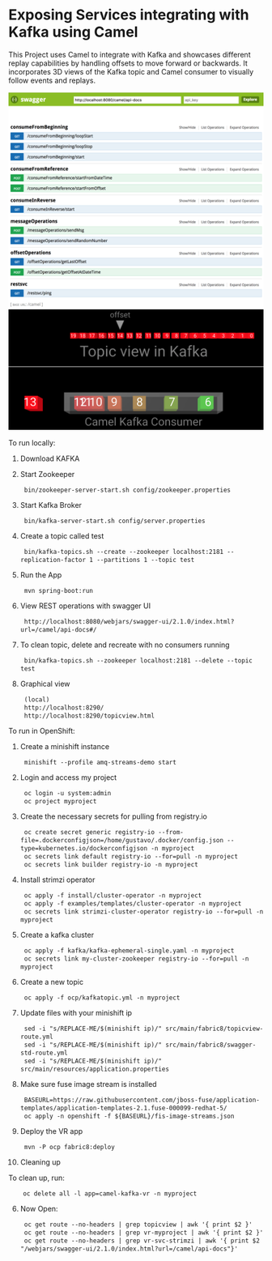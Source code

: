 Exposing Services integrating with Kafka using Camel
===========================

This Project uses Camel to integrate with Kafka and showcases different replay capabilities by handling offsets to move forward or backwards. It incorporates 3D views of the Kafka topic and Camel consumer to visually follow events and replays.

![Alt text](assets/swagger.png?raw=true "Title")
![Alt text](assets/3d-viewer.png?raw=true "Title")


To run locally:

1. Download KAFKA
		
2. Start Zookeeper

		bin/zookeeper-server-start.sh config/zookeeper.properties
		
3. Start Kafka Broker

		bin/kafka-server-start.sh config/server.properties
	
4. Create a topic called test
		
		bin/kafka-topics.sh --create --zookeeper localhost:2181 --replication-factor 1 --partitions 1 --topic test
	
5. Run the App
    	
    	mvn spring-boot:run

6. View REST operations with swagger UI    
    	
    	http://localhost:8080/webjars/swagger-ui/2.1.0/index.html?url=/camel/api-docs#/
    
    
7. To clean topic, delete and recreate with no consumers running
    	
		bin/kafka-topics.sh --zookeeper localhost:2181 --delete --topic test

8. Graphical view

		(local)
		http://localhost:8290/
		http://localhost:8290/topicview.html
    

To run in OpenShift:

1. Create a minishift instance

		minishift --profile amq-streams-demo start

2. Login and access my project

		oc login -u system:admin
		oc project myproject

3. Create the necessary secrets for pulling from registry.io

		oc create secret generic registry-io --from-file=.dockerconfigjson=/home/gustavo/.docker/config.json --type=kubernetes.io/dockerconfigjson -n myproject
		oc secrets link default registry-io --for=pull -n myproject
		oc secrets link builder registry-io -n myproject

4. Install strimzi operator

		oc apply -f install/cluster-operator -n myproject
		oc apply -f examples/templates/cluster-operator -n myproject
		oc secrets link strimzi-cluster-operator registry-io --for=pull -n myproject

5. Create a kafka cluster

		oc apply -f kafka/kafka-ephemeral-single.yaml -n myproject
		oc secrets link my-cluster-zookeeper registry-io --for=pull -n myproject

6. Create a new topic

		oc apply -f ocp/kafkatopic.yml -n myproject

7. Update files with your minishift ip

		sed -i "s/REPLACE-ME/$(minishift ip)/" src/main/fabric8/topicview-route.yml
		sed -i "s/REPLACE-ME/$(minishift ip)/" src/main/fabric8/swagger-std-route.yml
		sed -i "s/REPLACE-ME/$(minishift ip)/" src/main/resources/application.properties

8. Make sure fuse image stream is installed

		BASEURL=https://raw.githubusercontent.com/jboss-fuse/application-templates/application-templates-2.1.fuse-000099-redhat-5/
		oc apply -n openshift -f ${BASEURL}/fis-image-streams.json

9. Deploy the VR app

		mvn -P ocp fabric8:deploy

10. Cleaning up 

To clean up, run:

		oc delete all -l app=camel-kafka-vr -n myproject

6. Now Open:

		oc get route --no-headers | grep topicview | awk '{ print $2 }'
		oc get route --no-headers | grep vr-myproject | awk '{ print $2 }'
		oc get route --no-headers | grep vr-svc-strimzi | awk '{ print $2 "/webjars/swagger-ui/2.1.0/index.html?url=/camel/api-docs"}'
